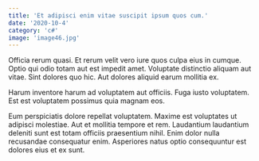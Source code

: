 ```yaml
---
title: 'Et adipisci enim vitae suscipit ipsum quos cum.'
date: '2020-10-4'
category: 'c#'
image: 'image46.jpg'
---
```


Officia rerum quasi. Et rerum velit vero iure quos culpa eius in cumque. Optio qui odio totam aut est impedit amet. Voluptate distinctio aliquam aut vitae. Sint dolores quo hic. Aut dolores aliquid earum mollitia ex.
 Harum inventore harum ad voluptatem aut officiis. Fuga iusto voluptatem. Est est voluptatem possimus quia magnam eos.
 Eum perspiciatis dolore repellat voluptatem. Maxime est voluptates ut adipisci molestiae. Aut et mollitia tempore et rem. Laudantium laudantium deleniti sunt est totam officiis praesentium nihil. Enim dolor nulla recusandae consequatur enim. Asperiores natus optio consequuntur est dolores eius et ex sunt.
